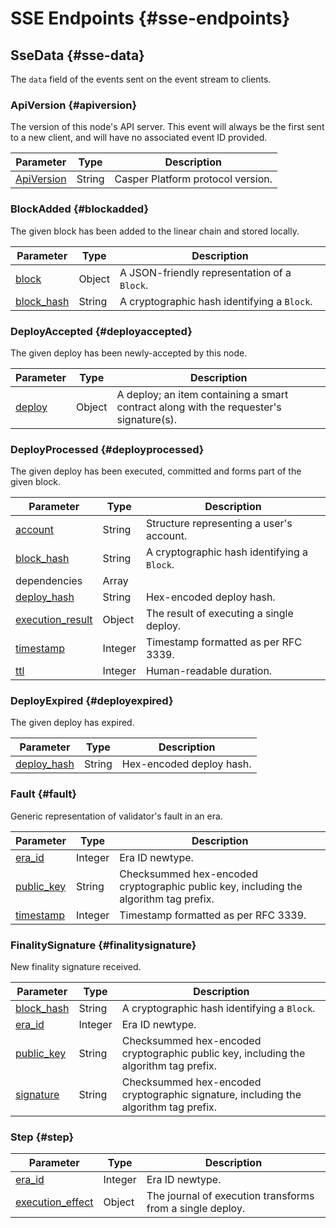 # SSE Endpoints {#sse-endpoints}

## SseData {#sse-data}

The `data` field of the events sent on the event stream to clients.

### ApiVersion {#apiversion}

The version of this node's API server. This event will always be the first sent to a new client, and will have no associated event ID provided.

|Parameter|Type|Description|
|---------|----|-----------|
|[ApiVersion](../sdkspec/components#apiversion)|String|Casper Platform protocol version.|

### BlockAdded {#blockadded}

The given block has been added to the linear chain and stored locally.

|Parameter|Type|Description|
|---------|----|-----------|
|[block](../sdkspec/components#jsonblock)|Object|A JSON-friendly representation of a `Block`.|
|[block_hash](../sdkspec/components#blockhash)|String|A cryptographic hash identifying a `Block`.|

### DeployAccepted {#deployaccepted}

The given deploy has been newly-accepted by this node.

|Parameter|Type|Description|
|---------|----|-----------|
|[deploy](../sdkspec/components#deploy)|Object|A deploy; an item containing a smart contract along with the requester's signature(s).|

### DeployProcessed {#deployprocessed}

The given deploy has been executed, committed and forms part of the given block.

|Parameter|Type|Description|
|---------|----|-----------|
|[account](../sdkspec/components#account)|String|Structure representing a user's account.|
|[block_hash](../sdkspec/components#blockhash)|String|A cryptographic hash identifying a `Block`.|
|dependencies|Array||
|[deploy_hash](../sdkspec/components#deployhash)|String|Hex-encoded deploy hash.|
|[execution_result](../sdkspec/components#executionresult)|Object|The result of executing a single deploy.|
|[timestamp](../sdkspec/components#timestamp)|Integer|Timestamp formatted as per RFC 3339.|
|[ttl](../sdkspec/components#timediff)|Integer|Human-readable duration.|

### DeployExpired {#deployexpired}

The given deploy has expired.

|Parameter|Type|Description|
|---------|----|-----------|
|[deploy_hash](../sdkspec/components#deployhash)|String|Hex-encoded deploy hash.|

### Fault {#fault}

Generic representation of validator's fault in an era.

|Parameter|Type|Description|
|---------|----|-----------|
|[era_id](../sdkspec/components#eraid)|Integer|Era ID newtype.|
|[public_key](../sdkspec/components#publickey)|String|Checksummed hex-encoded cryptographic public key, including the algorithm tag prefix.|
|[timestamp](../sdkspec/components#timestamp)|Integer|Timestamp formatted as per RFC 3339.|

### FinalitySignature {#finalitysignature}

New finality signature received.

|Parameter|Type|Description|
|---------|----|-----------|
|[block_hash](../sdkspec/components#blockhash)|String|A cryptographic hash identifying a `Block`.|
|[era_id](../sdkspec/components#eraid)|Integer|Era ID newtype.|
|[public_key](../sdkspec/components#publickey)|String|Checksummed hex-encoded cryptographic public key, including the algorithm tag prefix.|
|[signature](../sdkspec/components#signature)|String|Checksummed hex-encoded cryptographic signature, including the algorithm tag prefix.|

### Step {#step}

|Parameter|Type|Description|
|---------|----|-----------|
|[era_id](../sdkspec/components#eraid)|Integer|Era ID newtype.|
|[execution_effect](../sdkspec/components#executioneffect)|Object|The journal of execution transforms from a single deploy.|